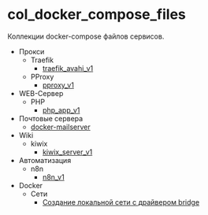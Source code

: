 # col_docker_compose_files

Коллекции docker-compose файлов сервисов.

- Прокси
  - Traefik
    - [traefik_avahi_v1](docker-compose/proxy-servers/reverse-proxy/traefik-mdns-avahi/traefik_avahi_v1/README.md)
  - PProxy
    - [pproxy_v1](docker-compose/proxy-servers/proxy/pproxy/pproxy_v1/docker-compose.yml)
- WEB-Сервер
  - PHP
    - [php_app_v1](docker-compose/web-servers/php-apps/php_app_v1/README.md)
- Почтовые сервера
  - [docker-mailserver](docker-compose/mail-servers/docker-mailserver/README.md)
- Wiki
  - kiwix
    - [kiwix_server_v1](docker-compose/wiki/kiwix/kiwix_server_v1/docker-compose.yml)
- Автоматизация
  - n8n
    - [n8n_v1](docker-compose/automation/n8n/n8n_v1/README.md)
- Docker 
  - Сети
    - [Создание локальной сети с драйвером bridge](docs/networks/create-network.md)